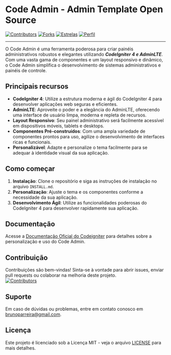 # Code Admin - Admin Template Open Source
[![Contributors](https://img.shields.io/github/contributors/Brunin12/codeadmin)](https://github.com/Brunin12/codeadmin/graphs/contributors)
[![Forks](https://img.shields.io/github/forks/Brunin12/codeadmin)](https://github.com/Brunin12/codeadmin/network/members)
[![Estrelas](https://img.shields.io/github/stars/Brunin12/codeadmin)](https://github.com/Brunin12/codeadmin/stargazers)
[![Perfil](https://img.shields.io/badge/Brunin12-blue?style=flat-square&logo=github)](https://github.com/Brunin12)

---

O Code Admin é uma ferramenta poderosa para criar painéis administrativos robustos e elegantes utilizando <strong>*CodeIgniter 4 e AdminLTE*</strong>. Com uma vasta gama de componentes e um layout responsivo e dinâmico, o Code Admin simplifica o desenvolvimento de sistemas administrativos e painéis de controle.

## Principais recursos

- **CodeIgniter 4**: Utilize a estrutura moderna e ágil do CodeIgniter 4 para desenvolver aplicações web seguras e eficientes.
- **AdminLTE**: Aproveite o poder e a elegância do AdminLTE, oferecendo uma interface de usuário limpa, moderna e repleta de recursos.
- **Layout Responsivo**: Seu painel administrativo será facilmente acessível em dispositivos móveis, tablets e desktops.
- **Componentes Pré-construídos**: Com uma ampla variedade de componentes prontos para uso, agilize o desenvolvimento de interfaces ricas e funcionais.
- **Personalizável**: Adapte e personalize o tema facilmente para se adequar à identidade visual da sua aplicação.

## Como começar

1. **Instalação**: Clone o repositório e siga as instruções de instalação no arquivo `INSTALL.md`.
2. **Personalização**: Ajuste o tema e os componentes conforme a necessidade da sua aplicação.
3. **Desenvolvimento Ágil**: Utilize as funcionalidades poderosas do CodeIgniter 4 para desenvolver rapidamente sua aplicação.

## Documentação

Acesse a [Documentação Oficial do Codeigniter](https://https://codeigniter.com/) para detalhes sobre a personalização e uso do Code Admin.

## Contribuição

Contribuições são bem-vindas! Sinta-se à vontade para abrir issues, enviar pull requests ou colaborar na melhoria deste projeto.
<br>
[![Contributors](https://contrib.rocks/image?repo=Brunin12/codeadmin)](https://github.com/Brunin12/codeadmin/graphs/contributors)

## Suporte

Em caso de dúvidas ou problemas, entre em contato conosco em [brunoparreira@gmail.com](mailto:brunoparreira@gmail.com).

## Licença

Este projeto é licenciado sob a Licença MIT - veja o arquivo [LICENSE](LICENSE) para mais detalhes.

